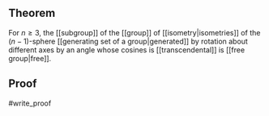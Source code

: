 ## Theorem
For $n\geq 3$, the [[subgroup]] of the [[group]] of [[isometry|isometries]] of the $(n-1)$-sphere [[generating set of a group|generated]] by rotation about different axes by an angle whose cosines is [[transcendental]] is [[free group|free]].
## Proof
#write_proof 